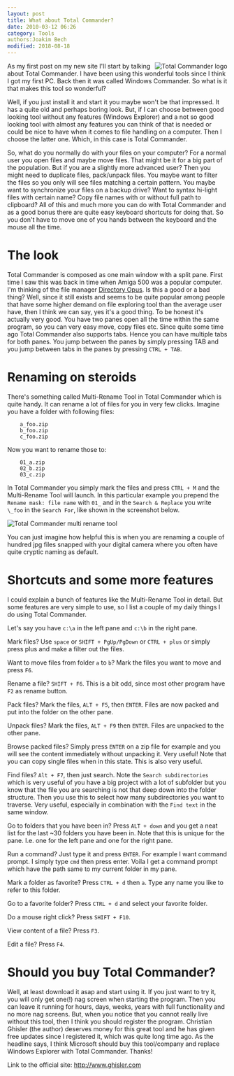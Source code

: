 ```yaml
---
layout: post
title: What about Total Commander?
date: 2010-03-12 06:26
category: Tools
authors:Joakim Bech
modified: 2018-08-18
---
```

<img alt="Total Commander logo" src="{filename}/images/logo_tc.jpg" align="right">
As my first post on my new site I'll start by talking about Total Commander. I
have been using this wonderful tools since I think I got my first PC. Back then
it was called Windows Commander. So what is it that makes this tool so
wonderful?

Well, if you just install it and start it you maybe won't be that
impressed. It has a quite old and perhaps boring look. But, if I can choose
between good looking tool without any features (Windows Explorer) and a not so
good looking tool with almost any features you can think of that is needed or
could be nice to have when it comes to file handling on a computer. Then I
choose the latter one. Which, in this case is Total Commander.

So, what do you normally do with your files on your computer? For a normal user
you open files and maybe move files. That might be it for a big part of the
population. But if you are a slightly more advanced user? Then you might need to
duplicate files, pack/unpack files. You maybe want to filter the files so you
only will see files matching a certain pattern. You maybe want to synchronize
your files on a backup drive? Want to syntax hi-light files with certain name?
Copy file names with or without full path to clipboard? All of this and much
more you can do with Total Commander and as a good bonus there are quite easy
keyboard shortcuts for doing that. So you don't have to move one of you hands
between the keyboard and the mouse all the time.

# The look
Total Commander is composed as one main window with a split pane. First time I
saw this was back in time when Amiga 500 was a popular computer. I'm thinking of
the file manager [Directory Opus](http://en.wikipedia.org/wiki/Directory_Opus).
Is this a good or a bad thing? Well, since it still exists and seems to be quite
popular among people that have some higher demand on file exploring tool than
the average user have, then I think we can say, yes it's a good thing. To be
honest it's actually very good. You have two panes open all the time within the
same program, so you can very easy move, copy files etc. Since quite some time
ago Total Commander also supports tabs. Hence you can have multiple tabs for
both panes. You jump between the panes by simply pressing TAB and you jump
between tabs in the panes by pressing `CTRL + TAB`.

# Renaming on steroids
There's something called Multi-Rename Tool in Total Commander which is quite
handy. It can rename a lot of files for you in very few clicks. Imagine you have
a folder with following files:
```
	a_foo.zip
	b_foo.zip
	c_foo.zip
```

Now you want to rename those to:
```
	01_a.zip
	02_b.zip
	03_c.zip
```

In Total Commander you simply mark the files and press `CTRL + M` and the
Multi-Rename Tool will launch. In this particular example you prepend the
`Rename mask: file name` with `01_` and in the `Search & Replace` you write
`\_foo` in the `Search For`, like shown in the screenshot below.

<img alt="Total Commander multi rename tool" src="{filename}/images/tc_multi_rename_tool.png" align="center">

You can just imagine how helpful this is when you are renaming a couple of
hundred jpg files snapped with your digital camera where you often have quite
cryptic naming as default.

# Shortcuts and some more features
I could explain a bunch of features like the Multi-Rename Tool in detail. But
some features are very simple to use, so I list a couple of my daily things I do
using Total Commander.

Let's say you have `c:\a` in the left pane and `c:\b` in the right pane.

Mark files? Use `space` or `SHIFT + PgUp/PgDown` or `CTRL + plus` or simply
press plus and make a filter out the files.

Want to move files from folder `a` to `b`? Mark the files you want to move and
press `F6`.

Rename a file? `SHIFT + F6`. This is a bit odd, since most other program have
`F2` as rename button.

Pack files? Mark the files, `ALT + F5`, then `ENTER`. Files are now packed and
put into the folder on the other pane.

Unpack files? Mark the files, `ALT + F9` then `ENTER`. Files are unpacked to
the other pane.

Browse packed files? Simply press `ENTER` on a zip file for example and you will
see the content immediately without unpacking it. Very useful! Note that you can
copy single files when in this state. This is also very useful.

Find files? `Alt + F7`, then just search. Note the `Search subdirectories` which
is very useful of you have a big project with a lot of subfolder but you know
that the file you are searching is not that deep down into the folder structure.
Then you use this to select how many subdirectories you want to traverse. Very
useful, especially in combination with the `Find text` in the same window.

Go to folders that you have been in? Press `ALT + down` and you get a neat list
for the last ~30 folders you have been in. Note that this is unique for the
pane. I.e. one for the left pane and one for the right pane.

Run a command? Just type it and press `ENTER`. For example I want command
prompt. I simply type `cmd` then press enter. Voila I get a command prompt
which have the path same to my current folder in my pane.

Mark a folder as favorite? Press `CTRL + d` then `a`. Type any name you like to
refer to this folder.

Go to a favorite folder? Press `CTRL + d` and select your favorite folder.

Do a mouse right click? Press `SHIFT + F10`.

View content of a file? Press `F3`.

Edit a file? Press `F4`.

# Should you buy Total Commander?
Well, at least download it asap and start using it. If you just want to try it,
you will only get one(!) nag screen when starting the program. Then you can
leave it running for hours, days, weeks, years with full functionality and no
more nag screens. But, when you notice that you cannot really live without this
tool, then I think you should register the program. Christian Ghisler (the
author) deserves money for this great tool and he has given free updates since I
registered it, which was quite long time ago. As the headline says, I think
Microsoft should buy this tool/company and replace Windows Explorer with Total
Commander. Thanks!

Link to the official site: http://www.ghisler.com
